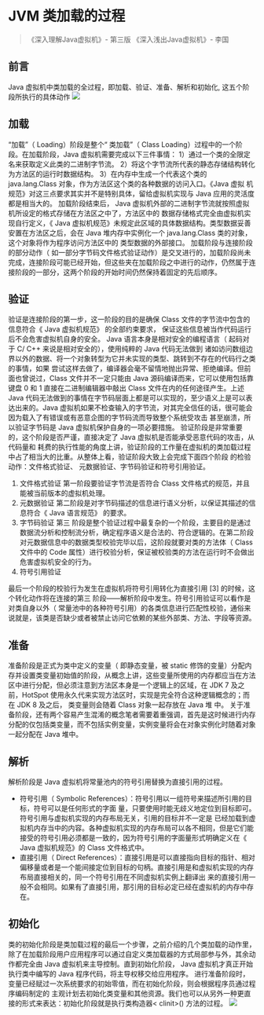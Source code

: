 # JVM 类加载的过程

> 《深入理解Java虚拟机》- 第三版
《深入浅出Java虚拟机》- 李国

## 前言
Java 虚拟机中类加载的全过程，即加载、验证、准备、解析和初始化, 这五个阶段所执行的具体动作
![](https://eden-notes-pic-hosting.oss-cn-shenzhen.aliyuncs.com/notes/images/20240317193508.png#id=Wki0N&originHeight=541&originWidth=630&originalType=binary&ratio=1&rotation=0&showTitle=false&status=done&style=none&title=)
## 加载
“加载”（ Loading）阶段是整个“ 类加载”（ Class Loading）过程中的一个阶段。在加载阶段，Java 虚拟机需要完成以下三件事情：
1）通过一个类的全限定名来获取定义此类的二进制字节流。
2）将这个字节流所代表的静态存储结构转化为方法区的运行时数据结构。
3）在内存中生成一个代表这个类的 java.lang.Class 对象，作为方法区这个类的各种数据的访问入口。《Java 虚拟 机规范》对这三点要求其实并不是特别具体，留给虚拟机实现与 Java 应用的灵活度都是相当大的。
加载阶段结束后， Java 虚拟机外部的二进制字节流就按照虚拟机所设定的格式存储在方法区之中了，方法区中的 数据存储格式完全由虚拟机实现自行定义，《 Java 虚拟机规范》未规定此区域的具体数据结构。类型数据妥善安置在方法区之后，会在 Java 堆内存中实例化一个 java.lang.Class 类的对象， 这个对象将作为程序访问方法区中的 类型数据的外部接口。
加载阶段与连接阶段的部分动作（ 如一部分字节码文件格式验证动作）是交叉进行的，加载阶段尚未完成，连接阶段可能已经开始，但这些夹在加载阶段之中进行的动作，仍然属于连接阶段的一部分，这两个阶段的开始时间仍然保持着固定的先后顺序。
## 验证
验证是连接阶段的第一步，这一阶段的目的是确保 Class 文件的字节流中包含的信息符合《 Java 虚拟机规范》 的全部约束要求， 保证这些信息被当作代码运行后不会危害虚拟机自身的安全。
Java 语言本身是相对安全的编程语言（ 起码对于 C/ C++ 来说是相对安全的），使用纯粹的 Java 代码无法做到 诸如访问数组边界以外的数据、将一个对象转型为它并未实现的类型、跳转到不存在的代码行之类的事情，如果 尝试这样去做了，编译器会毫不留情地抛出异常、拒绝编译。但前面也曾说过，Class 文件并不一定只能由 Java 源码编译而来，它可以使用包括靠键盘 0 和 1 直接在二进制编辑器中敲出 Class 文件在内的任何途径产生。上述 Java 代码无法做到的事情在字节码层面上都是可以实现的，至少语义上是可以表达出来的。Java 虚拟机如果不检查输入的字节流，对其完全信任的话，很可能会因为载入了有错误或有恶意企图的字节码流而导致整个系统受攻击 甚至崩溃，所以验证字节码是 Java 虚拟机保护自身的一项必要措施。
验证阶段是非常重要的，这个阶段是否严谨，直接决定了 Java 虚拟机是否能承受恶意代码的攻击，从代码量和 耗费的执行性能的角度上讲，验证阶段的工作量在虚拟机的类加载过程中占了相当大的比重。从整体上看，验证阶段大致上会完成下面四个阶段 的检验动作：文件格式验证、 元数据验证、字节码验证和符号引用验证。

1.  文件格式验证
第一阶段要验证字节流是否符合 Class 文件格式的规范，并且能被当前版本的虚拟机处理。 
2.  元数据验证
第二阶段是对字节码描述的信息进行语义分析，以保证其描述的信息符合《 Java 语言规范》 的要求。 
3.  字节码验证
第三 阶段是整个验证过程中最复杂的一个阶段，主要目的是通过数据流分析和控制流分析，确定程序语义是合法的、符合逻辑的。在第二阶段对元数据信息中的数据类型校验完毕以后，这阶段就要对类的方法体（ Class 文件中的 Code 属性）进行校验分析，保证被校验类的方法在运行时不会做出危害虚拟机安全的行为。 
4.  符号引用验证

最后一个阶段的校验行为发生在虚拟机将符号引用转化为直接引用 [3] 的时候，这个转化动作将在连接的第三 阶段——解析阶段中发生。符号引用验证可以看作是对类自身以外（ 常量池中的各种符号引用）的各类信息进行匹配性校验，通俗来说就是，该类是否缺少或者被禁止访问它依赖的某些外部类、方法、字段等资源。 
## 准备
准备阶段是正式为类中定义的变量（ 即静态变量，被 static 修饰的变量）分配内存并设置类变量初始值的阶段，从概念上讲，这些变量所使用的内存都应当在方法区中进行分配，但必须注意到方法区本身是一个逻辑上的区域，在 JDK 7 及之前，HotSpot 使用永久代来实现方法区时，实现是完全符合这种逻辑概念的；而在 JDK 8 及之后， 类变量则会随着 Class 对象一起存放在 Java 堆 中。
关于准备阶段，还有两个容易产生混淆的概念笔者需要着重强调，首先是这时候进行内存分配的仅包括类变量，而不包括实例变量，实例变量将会在对象实例化时随着对象一起分配在 Java 堆中。
## 解析
解析阶段是 Java 虚拟机将常量池内的符号引用替换为直接引用的过程。

-  符号引用（ Symbolic References）：符号引用以一组符号来描述所引用的目标，符号可以是任何形式的字面 量，只要使用时能无歧义地定位到目标即可。符号引用与虚拟机实现的内存布局无关，引用的目标并不一定是 已经加载到虚拟机内存当中的内容。各种虚拟机实现的内存布局可以各不相同，但是它们能接受的符号引用必须都是一致的，因为符号引用的字面量形式明确定义在《 Java 虚拟机规范》的 Class 文件格式中。 
-  直接引用（ Direct References）：直接引用是可以直接指向目标的指针、相对偏移量或者是一个能间接定位到目标的句柄。直接引用是和虚拟机实现的内存布局直接相关的，同一个符号引用在不同虚拟机实例上翻译出 来的直接引用一般不会相同。如果有了直接引用，那引用的目标必定已经在虚拟机的内存中存在。 
## 初始化
类的初始化阶段是类加载过程的最后一个步骤，之前介绍的几个类加载的动作里，除了在加载阶段用户应用程序可以通过自定义类加载器的方式局部参与外，其余动作都完全由 Java 虚拟机来主导控制。直到初始化阶段， Java 虚拟机才真正开始执行类中编写的 Java 程序代码，将主导权移交给应用程序。
进行准备阶段时，变量已经赋过一次系统要求的初始零值，而在初始化阶段，则会根据程序员通过程序编码制定的 主观计划去初始化类变量和其他资源。我们也可以从另外一种更直接的形式来表达：初始化阶段就是执行类构造器< clinit>() 方法的过程。
![](https://eden-notes-pic-hosting.oss-cn-shenzhen.aliyuncs.com/notes/images/20240317193812.png#id=xLV5i&originHeight=561&originWidth=750&originalType=binary&ratio=1&rotation=0&showTitle=false&status=done&style=none&title=)
